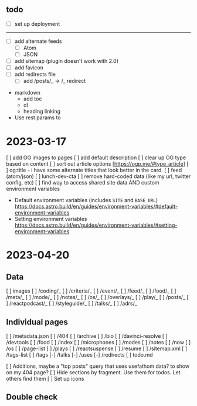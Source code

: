 ## todo

- [ ] set up deployment

---

- [ ] add alternate feeds
  - [ ] Atom
  - [ ] JSON
- [ ] add sitemap (plugin doesn't work with 2.0)
- [ ] add favicon
- [ ] add redirects file
  - [ ] add /posts/_ -> /_ redirect
- markdown
  - add toc
  - dl
  - heading linking
- Use rest params to

# 2023-03-17

[ ] add OG images to pages
[ ] add default description
[ ] clear up OG type based on content
[ ] sort out article options [https://ogp.me/#type_article]
[ ] og:title - i have some alternate titles that look better in the card.
[ ] feed (atom/json)
[ ] lunch-dev-cta
[ ] remove hard-coded data (like my url, twitter config, etc)
[ ] find way to access shared site data AND custom environment variables

- Default environment variables (includes `SITE` and `BASE_URL`) https://docs.astro.build/en/guides/environment-variables/#default-environment-variables
- Setting environment variables https://docs.astro.build/en/guides/environment-variables/#setting-environment-variables

# 2023-04-20

## Data

[ ] images
[ ] /coding/_
[ ] /criteria/_
[ ] /event/_
[ ] /feed/_
[ ] /food/_
[ ] /meta/_
[ ] /mode/_
[ ] /notes/_
[ ] /os/_
[ ] /overlays/_
[ ] /play/_
[ ] /posts/_
[ ] /reactpodcast/_
[ ] /styleguide/_
[ ] /talks/_
[ ] /adrs/_

## Individual pages

[ ] /metadata.json
[ ] /404
[ ] /archive
[ ] /bio
[ ] /davinci-resolve
[ ] /devtools
[ ] /food
[ ] /index
[ ] /microphones
[ ] /modes
[ ] /notes
[ ] /now
[ ] /os
[ ] /page-list
[ ] /plays
[ ] /reactsuspense
[ ] /resume
[ ] /sitemap.xml
[ ] /tags-list
[ ] /tags
[-] /talks
[-] /uses
[-] /redirects
[ ] todo.md

[ ] Additions, maybe a "top posts" query that uses usefathom data? to show on my 404 page?
[ ] Hide sections by fragment. Use them for todos. Let others find them
[ ] Set up icons

## Double check
